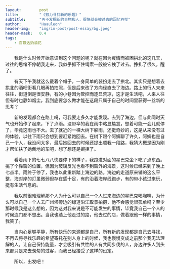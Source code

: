 ```yaml
---
layout:        post
title:         "《努力寻找新的乐趣》"
subtitle:      "再不发掘新的事物和人，很快就会被过去的回忆吞噬"
author:        "Haauleon"
header-img:    "img/in-post/post-essay/bg.jpeg"
header-mask:   0.4
tags:
    - 百慕达奶油花
---
```


&emsp;&emsp;我是什么时候开始意识到这个问题的呢？就在因为疫情而被困拱北的这几天，过往的思绪不停朝我走来，我似乎抓不住绳索一般被它拽了过去。挣扎了很久，醒了。      

&emsp;&emsp;有天下午我就这么戴着个帽子，一身简单的装扮走去了拱北。其实只是想着去拱北的酒吧街看几眼再拍拍照，但是后来改了方向径直去了海边。路上的行人来来往往，街道倒是很安静，有的小巷因为管控而逐显荒凉，这才是生活吧，人来人往但有时也静如烟尘。我到底要怎么做才能在这段只属于自己的时间里获得一丝新的思考？       

&emsp;&emsp;新的发现都会在路上吗，可我要走多久才能发现。去到了海边，但与此同时天气也开始作了起来，下了点雨。没带伞的我在雨中略显尴尬，想着可能一会儿就停了，毕竟这雨也不大。去了就近的一棵大树下躲雨，还挺奇妙的，这是从来没有过的体验，以往下雨只会想到要赶紧跑回去。在树下跟个阿姨聊了许久，阿姨也是自己一个人，我没问太多，最后她回去的时候还提出顺我一段路，我猜大概是因为刚才帮忙扶了她倒地的车吧，想了想还是婉拒了。       

&emsp;&emsp;看着雨下的七七八八快要停下的样子，我跑进对面的星巴克坐下吃了点东西。挑了个靠窗的位置，但因为玻璃反光也看不到窗外的海景，这时候已经来到了晚上七点半。雨终于停了，我也以此重新踏上海边的路。海边的走道原来铺的这么平整，海对岸的灯虽微弱但存在感十足，有的沿着海岸线跑步，有的带小孩过来玩，挺有生活气息的。           

&emsp;&emsp;我以前很难理解那个人为什么可以自己一个人过来海边的星巴克喝咖啡，为什么可以自己一个人去广州塔旁边的绿道沿江取景拍摄，他不会感觉很孤单吗？至少那时候我是这么想的，因为这对我来说是不可能发生的事情，毕竟我自己一个人的时候连门都不想出。当我也踏上他走过的路，他去过的店，做着跟他一样的事情，我笑了。           

&emsp;&emsp;当内心足够平静，所有快乐的来源都是自己，所有新的发现都是自己去寻找，不再去将寻找乐趣的希望寄托在别人身上的时候，我也慢慢变成之前那个我无法理解的人。让自己保持能量，才会吸引有共性的人有共同步伐的人，身边许多人到头来都只是来去匆匆的过客，而我已经接受了这样的设定。     

&emsp;&emsp;所以，出发吧！